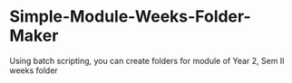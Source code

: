 # Simple-Module-Weeks-Folder-Maker
Using batch scripting, you can create folders for module of Year 2, Sem II weeks folder

